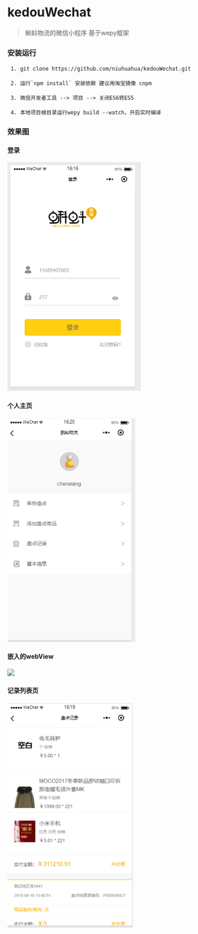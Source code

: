 # kedouWechat
> 蝌蚪物流的微信小程序 基于wepy框架
### 安装运行
```
 1. git clone https://github.com/niuhuahua/kedouWechat.git

 2. 运行`npm install` 安装依赖 建议用淘宝镜像 cnpm

 3. 微信开发者工具 --> 项目 --> 关闭ES6转ES5

 4. 本地项目根目录运行wepy build --watch，开启实时编译

```
### 效果图
 #### 登录

 ![](./imgView/login.png)
 
 #### 个人主页
 
 ![](./imgView/member.png)
 
 #### 嵌入的webView
 
 ![](./imgView/webView.png)
 
 #### 记录列表页
 ![](./imgView/list.png)
